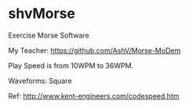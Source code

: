 # shvMorse

Exercise Morse Software

My Teacher: https://github.com/AshV/Morse-MoDem

Play Speed is from 10WPM to 36WPM.

Waveforms: Square

Ref: http://www.kent-engineers.com/codespeed.htm

